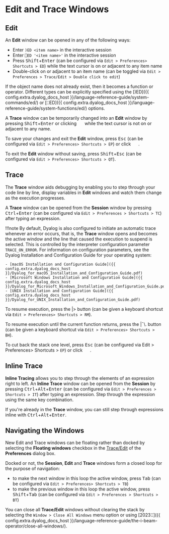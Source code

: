 # Edit and Trace Windows

## Edit

An **Edit** window can be opened in any of the following ways:

- Enter `)ED <item name>` in the interactive session
- Enter `⎕ED '<item name>'` in the interactive session
- Press <kbd>Shift</kbd>+<kbd>Enter</kbd> (can be configured via `Edit > Preferences> Shortcuts > ED`) while the text cursor is on or adjacent to any item name
- Double-click on or adjacent to an item name (can be toggled via `Edit > Preferences > Trace/Edit > Double click to edit`)

If the object name does not already exist, then it becomes a function or operator. Different types can be explicitly specified using the [)ED]({{ config.extra.dyalog_docs_host }}/language-reference-guide/system-commands/ed/) or [⎕ED]({{ config.extra.dyalog_docs_host }}/language-reference-guide/system-functions/ed/) options.

A **Trace** window can be temporarily changed into an **Edit** window by pressing <kbd>Shift</kbd>+<kbd>Enter</kbd> or clicking <img src="../img/screenshots/i_intext_editname.png" style="margin-left: 3px;margin-right: 3px;margin-bottom: 0px;height: 12px;" /> while the text cursor is not on or adjacent to any name.

To save your changes and exit the **Edit** window, press <kbd>Esc</kbd> (can be configured via `Edit > Preferences> Shortcuts > EP`) or click <img src="../img/screenshots/i_intext_quit.png" style="margin-left: 3px;margin-right: 3px;margin-bottom: 0px;height: 14px;" />.

To exit the **Edit** window without saving, press <kbd>Shift</kbd>+<kbd>Esc</kbd> (can be configured via `Edit > Preferences> Shortcuts > QT`).

## Trace

The **Trace** window aids debugging by enabling you to step through your code line by line, display variables in **Edit** windows and watch them change as the execution progresses.

A **Trace** window can be opened from the **Session** window by pressing <kbd>Ctrl</kbd>+<kbd>Enter</kbd> (can be configured via `Edit > Preferences > Shortcuts > TC`) after typing an expression.

!!!note
    By default, Dyalog is also configured to initiate an automatic trace whenever an error occurs, that is, the **Trace** window opens and becomes the active window and the line that caused the execution to suspend is selected. This is controlled by the interpreter configuration parameter `TRACE_ON_ERROR`. For information on configuration parameters, see the Dyalog Installation and Configuration Guide for your operating system:

    - [macOS Installation and Configuration Guide]({{ config.extra.dyalog_docs_host }}/Dyalog_for_macOS_Installation_and_Configuration_Guide.pdf)
    - [Microsoft Windows Installation and Configuration Guide]({{ config.extra.dyalog_docs_host }}/Dyalog_for_Microsoft_Windows_Installation_and_Configuration_Guide.pdf)
    - [UNIX Installation and Configuration Guide]({{ config.extra.dyalog_docs_host }}/Dyalog_for_UNIX_Installation_and_Configuration_Guide.pdf)

To resume execution, press the |> button (can be given a keyboard shortcut via `Edit > Preferences> Shortcuts > RM`).

To resume execution until the current function returns, press the |¯\\. button (can be given a keyboard shortcut via `Edit > Preferences> Shortcuts > BH`).

To cut back the stack one level, press <kbd>Esc</kbd> (can be configured via Edit > Preferences> Shortcuts > `EP`) or click <img src="../img/screenshots/i_intext_quit.png" style="margin-left: 3px;margin-right: 3px;margin-bottom: 0px;height: 14px;" />.

## Inline Trace

**Inline Tracing** allows you to step through the elements of an expression right to left. An **Inline Trace** window can be opened from the **Session** by pressing <kbd>Ctrl</kbd>+<kbd>Alt</kbd>+<kbd>Enter</kbd> (can be configured via `Edit > Preferences > Shortcuts > IT`) after typing an expression. Step through the expression using the same key combination.

If you're already in the **Trace** window, you can still step through expressions inline with <kbd>Ctrl</kbd>+<kbd>Alt</kbd>+<kbd>Enter</kbd>.

## Navigating the Windows

New Edit and Trace windows can be floating rather than docked by selecting the **Floating windows** checkbox in the [Trace/Edit](customising_your_session.md/#windows-tab) of the **Preferences** dialog box.

Docked or not, the **Session**, **Edit** and **Trace** windows form a closed loop for the purpose of navigation:
- to make the next window in this loop the active window, press <kbd>Tab</kbd> (can be configured via `Edit > Preferences> Shortcuts > TB`)
- to make the previous window in this loop the active window, press <kbd>Shift</kbd>+<kbd>Tab</kbd> (can be configured via `Edit > Preferences > Shortcuts > BT`)

You can close all **Trace/Edit** windows without clearing the stack by selecting the `Window > Close All Windows` menu option or using [2023⌶]({{ config.extra.dyalog_docs_host }}/language-reference-guide/the-i-beam-operator/close-all-windows/).
